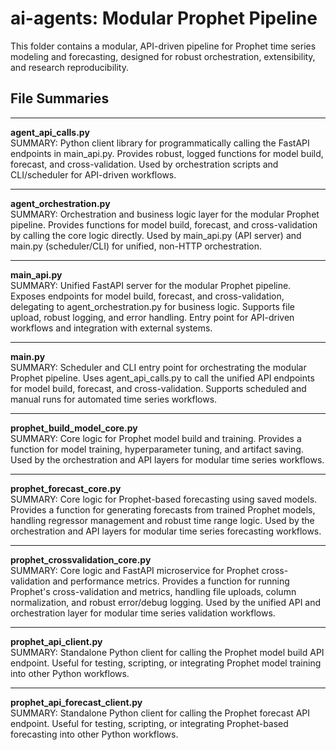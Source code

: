 # ai-agents: Modular Prophet Pipeline

This folder contains a modular, API-driven pipeline for Prophet time series modeling and forecasting, designed for robust orchestration, extensibility, and research reproducibility.

## File Summaries

---

**agent_api_calls.py**  
SUMMARY: Python client library for programmatically calling the FastAPI endpoints in main_api.py. Provides robust, logged functions for model build, forecast, and cross-validation. Used by orchestration scripts and CLI/scheduler for API-driven workflows.

---

**agent_orchestration.py**  
SUMMARY: Orchestration and business logic layer for the modular Prophet pipeline. Provides functions for model build, forecast, and cross-validation by calling the core logic directly. Used by main_api.py (API server) and main.py (scheduler/CLI) for unified, non-HTTP orchestration.

---

**main_api.py**  
SUMMARY: Unified FastAPI server for the modular Prophet pipeline. Exposes endpoints for model build, forecast, and cross-validation, delegating to agent_orchestration.py for business logic. Supports file upload, robust logging, and error handling. Entry point for API-driven workflows and integration with external systems.

---

**main.py**  
SUMMARY: Scheduler and CLI entry point for orchestrating the modular Prophet pipeline. Uses agent_api_calls.py to call the unified API endpoints for model build, forecast, and cross-validation. Supports scheduled and manual runs for automated time series workflows.

---

**prophet_build_model_core.py**  
SUMMARY: Core logic for Prophet model build and training. Provides a function for model training, hyperparameter tuning, and artifact saving. Used by the orchestration and API layers for modular time series workflows.

---

**prophet_forecast_core.py**  
SUMMARY: Core logic for Prophet-based forecasting using saved models. Provides a function for generating forecasts from trained Prophet models, handling regressor management and robust time range logic. Used by the orchestration and API layers for modular time series forecasting workflows.

---

**prophet_crossvalidation_core.py**  
SUMMARY: Core logic and FastAPI microservice for Prophet cross-validation and performance metrics. Provides a function for running Prophet's cross-validation and metrics, handling file uploads, column normalization, and robust error/debug logging. Used by the unified API and orchestration layer for modular time series validation workflows.

---

**prophet_api_client.py**  
SUMMARY: Standalone Python client for calling the Prophet model build API endpoint. Useful for testing, scripting, or integrating Prophet model training into other Python workflows.

---

**prophet_api_forecast_client.py**  
SUMMARY: Standalone Python client for calling the Prophet forecast API endpoint. Useful for testing, scripting, or integrating Prophet-based forecasting into other Python workflows.
